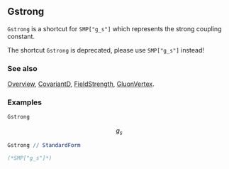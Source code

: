 ## Gstrong

`Gstrong`  is a shortcut for `SMP["g_s"]` which represents the strong coupling constant.

The shortcut `Gstrong` is deprecated, please use `SMP["g_s"]` instead!

### See also

[Overview](Extra/FeynCalc.md), [CovariantD](CovariantD.md), [FieldStrength](FieldStrength.md), [GluonVertex](GluonVertex.md).

### Examples

```mathematica
Gstrong
```

$$g_s$$

```mathematica
Gstrong // StandardForm

(*SMP["g_s"]*)
```